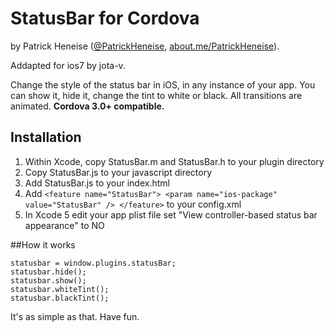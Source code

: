 # StatusBar for Cordova

by Patrick Heneise ([@PatrickHeneise](http://twitter.com/PatrickHeneise), [about.me/PatrickHeneise](http://about.me/PatrickHeneise)).

Addapted for ios7 by jota-v.

Change the style of the status bar in iOS, in any instance of your app. You can show it, hide it, change the tint to white or black. All transitions are animated. <strong>Cordova 3.0+ compatible.</strong>

## Installation

1. Within Xcode, copy StatusBar.m and StatusBar.h to your plugin directory
2. Copy StatusBar.js to your javascript directory
3. Add StatusBar.js to your index.html
4. Add ```<feature name="StatusBar">
        <param name="ios-package" value="StatusBar" />
    </feature>``` to your config.xml
5. In Xcode 5 edit your app plist file set "View controller-based status bar appearance" to NO

##How it works

    statusbar = window.plugins.statusBar;
    statusbar.hide();
    statusbar.show();
    statusbar.whiteTint();
    statusbar.blackTint();

It's as simple as that. Have fun.
